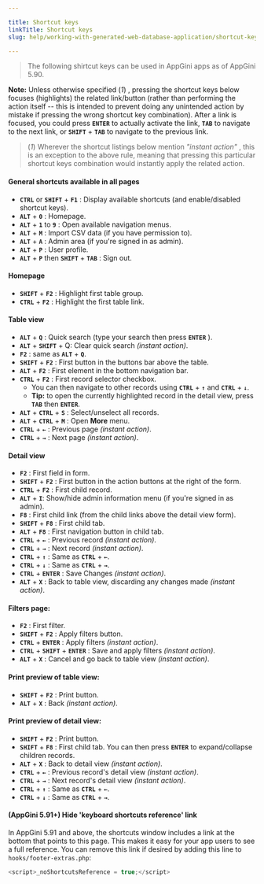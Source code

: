 ```yaml
---

title: Shortcut keys
linkTitle: Shortcut keys
slug: help/working-with-generated-web-database-application/shortcut-keys

---
```


> The following shirtcut keys can be used in AppGini apps as of AppGini
5.90.

**Note:** Unless otherwise specified (*1*) , pressing the shortcut keys
below focuses (highlights) the related link/button (rather than
performing the action itself \-- this is intended to prevent doing any
unintended action by mistake if pressing the wrong shortcut key
combination). After a link is focused, you could press **` ENTER `**
to actually activate the link, **` TAB `** to navigate to the next
link, or **` SHIFT `** + **` TAB `** to navigate to the previous
link.

> (*1*) Wherever the shortcut listings below mention *\"instant action\"*
> , this is an exception to the above rule, meaning that pressing this
> particular shortcut keys combination would instantly apply the related
> action.

#### General shortcuts available in all pages

-   **` CTRL `** or **` SHIFT `** + **` F1 `** : Display available shortcuts (and enable/disabled shortcut keys).
-   **` ALT `** + **` 0 `** : Homepage.
-   **` ALT `** + **` 1 `** to **` 9 `** : Open available navigation menus.    
-   **` ALT `** + **` M `** : Import CSV data (if you have permission to).
-   **` ALT `** + **` A `** : Admin area (if you're signed in as admin).    
-   **` ALT `** + **` P `** : User profile.
-   **` ALT `** + **` P `** then **` SHIFT `** + **` TAB `** : Sign out.

#### Homepage

-   **` SHIFT `** + **` F2 `** : Highlight first table group.
-   **` CTRL `** + **` F2 `** : Highlight the first table link.

#### Table view

-   **` ALT `** + **` Q `** : Quick search (type your search then press **` ENTER `** ).
-   **` ALT `** + **` SHIFT `** + Q: Clear quick search *(instant action)*.
-   **` F2 `** : same as **` ALT `** + **` Q `**.    
-   **` SHIFT `** + **` F2 `** : First button in the buttons bar above the table.
-   **` ALT `** + **` F2 `** : First element in the bottom navigation bar.
-   **` CTRL `** + **` F2 `** : First record selector checkbox.
    - You can then navigate to other records using **` CTRL `** + **` ↑ `** and **` CTRL `** + **` ↓ `**.    
    - **Tip:** to open the currently highlighted record in the detail view, press **` TAB `** then **` ENTER `**.    
-   **` ALT `** + **` CTRL `** + **` S `** : Select/unselect all records.
-   **` ALT `** + **` CTRL `** + **` M `** : Open **More** menu.    
-   **` CTRL `** + **` ← `** : Previous page *(instant action)*.
-   **` CTRL `** + **` → `** : Next page *(instant action)*.

#### Detail view

-   **` F2 `** : First field in form.
-   **` SHIFT `** + **` F2 `** : First button in the action buttons at the right of the form.
-   **` CTRL `** + **` F2 `** : First child record.    
-   **` ALT `** + **` I `**: Show/hide admin information menu (if you're signed in as admin).    
-   **` F8 `** : First child link (from the child links above the detail view form).
-   **` SHIFT `** + **` F8 `** : First child tab.
-   **` ALT `** + **` F8 `** : First navigation button in child tab.    
-   **` CTRL `** + **` ← `** : Previous record *(instant action)*.
-   **` CTRL `** + **` → `** : Next record *(instant action)*.
-   **` CTRL `** + **` ↑ `** : Same as **` CTRL `** + **` ← `**.
-   **` CTRL `** + **` ↓ `** : Same as **` CTRL `** + **` → `**.    
-   **` CTRL `** + **` ENTER `** : Save Changes *(instant action)*.
-   **` ALT `** + **` X `** : Back to table view, discarding any changes made *(instant action)*.

#### Filters page:

-   **` F2 `** : First filter.
-   **` SHIFT `** + **` F2 `** : Apply filters button.
-   **` CTRL `** + **` ENTER `** : Apply filters *(instant action)*.
-   **` CTRL `** + **` SHIFT `** + **` ENTER `** : Save and apply filters *(instant action)*.
-   **` ALT `** + **` X `** : Cancel and go back to table view *(instant action)*.

#### Print preview of table view:

-   **` SHIFT `** + **` F2 `** : Print button.
-   **` ALT `** + **` X `** : Back *(instant action)*.

#### Print preview of detail view:

-   **` SHIFT `** + **` F2 `** : Print button.
-   **` SHIFT `** + **` F8 `** : First child tab. You can then press
    **` ENTER `** to expand/collapse children records.
-   **` ALT `** + **` X `** : Back to detail view *(instant action)*.    
-   **` CTRL `** + **` ← `** : Previous record's detail view *(instant action)*.
-   **` CTRL `** + **` → `** : Next record's detail view *(instant action)*.
-   **` CTRL `** + **` ↑ `** : Same as **` CTRL `** + **` ← `**.
-   **` CTRL `** + **` ↓ `** : Same as **` CTRL `** + **` → `**.

#### (AppGini 5.91+) Hide 'keyboard shortcuts reference' link

In AppGini 5.91 and above, the shortcuts window includes a link at the
bottom that points to this page. This makes it easy for your app users
to see a full reference. You can remove this link if desired by adding
this line to `hooks/footer-extras.php`:

```javascript
<script>_noShortcutsReference = true;</script>
```
